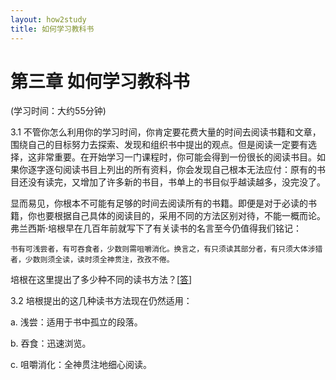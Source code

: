 ```yaml
---
layout: how2study
title: 如何学习教科书
---
```


# 第三章 如何学习教科书

(学习时间：大约55分钟)

3.1 不管你怎么利用你的学习时间，你肯定要花费大量的时间去阅读书籍和文章，围绕自己的目标努力去探索、发现和组织书中提出的观点。但是阅读一定要有选择，这非常重要。在开始学习一门课程时，你可能会得到一份很长的阅读书目。如果你逐字逐句阅读书目上列出的所有资料，你会发现自己根本无法应付：原有的书目还没有读完，又增加了许多新的书目，书单上的书目似乎越读越多，没完没了。

显而易见，你根本不可能有足够的时间去阅读所有的书籍。即便是对于必读的书籍，你也要根据自己具体的阅读目的，采用不同的方法区别对待，不能一概而论。弗兰西斯·培根早在几百年前就写下了有关读书的名言至今仍值得我们铭记：

    书有可浅尝者，有可吞食者，少数则需咀嚼消化。换言之，有只须读其部分者，有只须大体涉猎者，少数则须全读，读时须全神贯注，孜孜不倦。

培根在这里提出了多少种不同的读书方法？[[答][asw01]]

3.2 培根提出的这几种读书方法现在仍然适用：

a. 浅尝：适用于书中孤立的段落。

b. 吞食：迅速浏览。

c. 咀嚼消化：全神贯注地细心阅读。


[asw01]: how2study_3_01.md '3种'


